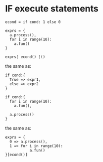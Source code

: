 # IF execute statements

```
econd = if cond: 1 else 0

exprs = {
  a.process(),
  for i in range(10):
    a.fun()
}

exprs[ econd() ]()
```

the same as:

```
if cond:{
  True => expr1,
  else => expr2
}

if cond:{
  for i in range(10):
    a.fun(),

  a.process()
}
```

the same as:

```
exprs = {
  0 => a.process(),
  1 => for i in range(10):
           a.fun()
}[econd()]
```
